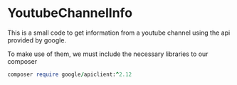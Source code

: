 # YoutubeChannelInfo
This is a small code to get information from a youtube channel using the api provided by google.


To make use of them, we must include the necessary libraries to our composer
```ruby
composer require google/apiclient:^2.12
```
